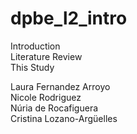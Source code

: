 # dpbe_l2_intro

Introduction  
Literature Review   
This Study  


Laura Fernandez Arroyo  
Nicole Rodriguez  
Núria de Rocafiguera  
Cristina Lozano-Argüelles 
